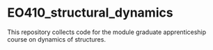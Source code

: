 # EO410_structural_dynamics
This repository collects code for the module graduate apprenticeship course on dynamics of structures.
